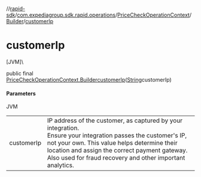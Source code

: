 //[rapid-sdk](../../../../index.md)/[com.expediagroup.sdk.rapid.operations](../../index.md)/[PriceCheckOperationContext](../index.md)/[Builder](index.md)/[customerIp](customer-ip.md)

# customerIp

[JVM]\

public final [PriceCheckOperationContext.Builder](index.md)[customerIp](customer-ip.md)([String](https://docs.oracle.com/javase/8/docs/api/java/lang/String.html)customerIp)

#### Parameters

JVM

| | |
|---|---|
| customerIp | IP address of the customer, as captured by your integration.<br> Ensure your integration passes the customer's IP, not your own. This value helps determine their location and assign the correct payment gateway.<br> Also used for fraud recovery and other important analytics. |
